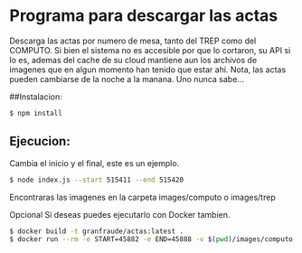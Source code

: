 # Programa para descargar las actas
Descarga las actas por numero de mesa, tanto del TREP como del COMPUTO.
Si bien el sistema no es accesible por que lo cortaron, su API si lo es, ademas del cache de su cloud mantiene aun los archivos de imagenes que en algun momento han tenido que estar ahi.
Nota, las actas pueden cambiarse de la noche a la manana. Uno nunca sabe...

##Instalacion:
``` sh
$ npm install
```
## Ejecucion:
Cambia el inicio y el final, este es un ejemplo.

``` sh
$ node index.js --start 515411 --end 515420
```
Encontraras las imagenes en la carpeta images/computo o images/trep

Opcional
Si deseas puedes ejecutarlo con Docker tambien.
``` sh
$ docker build -t granfraude/actas:latest .
$ docker run --rm -e START=45882 -e END=45888 -v $(pwd)/images/computo:/app/images/computo granfraude/actas
```
